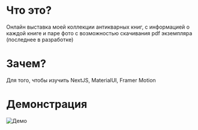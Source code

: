 # Что это?

Онлайн выставка моей коллекции антикварных книг, с информацией о каждой книге и паре фото с возможностью скачивания pdf экземпляра (последнее в разработке)

# Зачем?

Для того, чтобы изучить NextJS, MaterialUI, Framer Motion

# Демонстрация
![Демо](https://github.com/dacsson/biblioteka_antique_books/assets/64753671/334e668d-a976-4f5c-be21-7c2cf54e8c9b)
